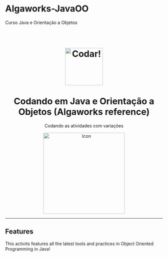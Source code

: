 # Algaworks-JavaOO
Curso Java e Orientação a Objetos
<h1 align="center">
<br>
  <img src="" alt="Codar!" width="120">
<br>
<br>
Codando em Java e Orientação a Objetos (Algaworks reference)
</h1>

<p align="center">Codando as atividades com variações</p>

[//]: # (Add your gifs/images here:)
<div align="center">
  <img src="https://img1.gratispng.com/20180904/glg/kisspng-java-scalable-vector-graphics-clip-art-logo-5b8e47da811ad0.6245913915360511625288.jpg" alt="Icon" height="260">
</div>

<hr />

## Features
[//]: # (Add the features of your project here:)
This activits features all the latest tools and practices in Object Oriented Programming in Java!
